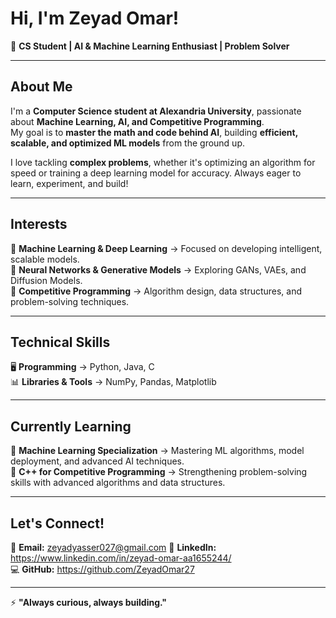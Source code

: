 # Hi, I'm Zeyad Omar!  

🚀 **CS Student | AI & Machine Learning Enthusiast | Problem Solver**  

---

## About Me  
I'm a **Computer Science student at Alexandria University**, passionate about **Machine Learning, AI, and Competitive Programming**.  
My goal is to **master the math and code behind AI**, building **efficient, scalable, and optimized ML models** from the ground up.  

I love tackling **complex problems**, whether it's optimizing an algorithm for speed or training a deep learning model for accuracy. Always eager to learn, experiment, and build!  

---

## Interests  
🔹 **Machine Learning & Deep Learning** → Focused on developing intelligent, scalable models.  
🔹 **Neural Networks & Generative Models** → Exploring GANs, VAEs, and Diffusion Models.  
🔹 **Competitive Programming** → Algorithm design, data structures, and problem-solving techniques.  

---

## Technical Skills  
🖥 **Programming** → Python, Java, C  
📊 **Libraries & Tools** → NumPy, Pandas, Matplotlib  

---

## Currently Learning  
📌 **Machine Learning Specialization** → Mastering ML algorithms, model deployment, and advanced AI techniques.  
📌 **C++ for Competitive Programming** → Strengthening problem-solving skills with advanced algorithms and data structures.  

---

## Let's Connect!  
📧 **Email:** zeyadyasser027@gmail.com
🔗 **LinkedIn:** https://www.linkedin.com/in/zeyad-omar-aa1655244/  
💻 **GitHub:** https://github.com/ZeyadOmar27  

---

⚡ **"Always curious, always building."**  

